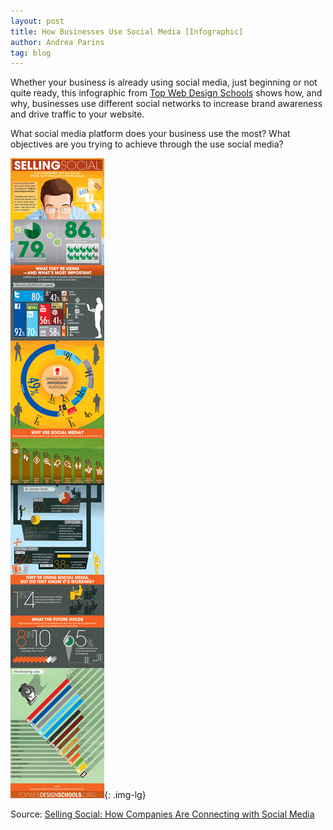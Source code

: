 ```yaml
---
layout: post
title: How Businesses Use Social Media [Infographic]
author: Andrea Parins
tag: blog
---
```


Whether your business is already using social media, just beginning or not quite ready, this infographic from [Top Web Design Schools](http://www.topwebdesignschools.org/selling-social/) shows how, and why, businesses use different social networks to increase brand awareness and drive traffic to your website.

What social media platform does your business use the most? What objectives are you trying to achieve through the use social media?

![Selling Social: How Companies Are Connecting with Social Media](/img/social-business.jpg){: .img-lg}

Source: [Selling Social: How Companies Are Connecting with Social Media](http://www.topwebdesignschools.org/selling-social/)
